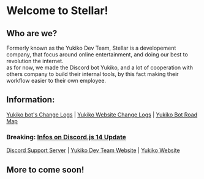 # Welcome to Stellar!
## Who are we? 
Formerly known as the Yukiko Dev Team, Stellar is a developement company, that focus around online entertainment, and doing our best to revolution the internet.  
as for now, we made the Discord bot Yukiko, and a lot of cooperation with others company to build their internal tools, by this fact making their workflow easier to their own employee.

## Information: 
[Yukiko bot's Change Logs](https://github.com/Yukiko-Dev-Team/Yukiko-Info/blob/master/V2_Changlogs.MD#known-bug) | [Yukiko Website Change Logs](https://github.com/Yukiko-Dev-Team/Yukiko-Info/blob/master/Website_Changelogs.MD) | [Yukiko Bot Road Map](https://github.com/Yukiko-Dev-Team/Yukiko-Info/blob/master/V2_RoadMap.MD)
  
  ### Breaking: [Infos on Discord.js 14 Update](https://github.com/Yukiko-Dev-Team/Yukiko-Info/blob/master/Discord.JS_14_Update.MD)
  
[Discord Support Server]() | [Yukiko Dev Team Website](https://team.yukiko.app) | [Yukiko Website](https://yukiko.app)

## More to come soon!
